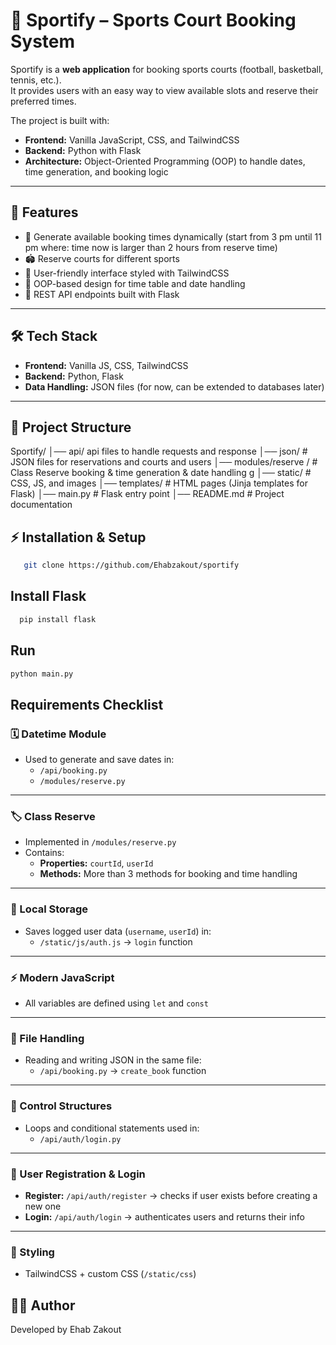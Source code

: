 # 🏅 Sportify – Sports Court Booking System

Sportify is a **web application** for booking sports courts (football, basketball, tennis, etc.).  
It provides users with an easy way to view available slots and reserve their preferred times.

The project is built with:

- **Frontend:** Vanilla JavaScript, CSS, and TailwindCSS
- **Backend:** Python with Flask
- **Architecture:** Object-Oriented Programming (OOP) to handle dates, time generation, and booking logic

---

## 🚀 Features

- 📅 Generate available booking times dynamically (start from 3 pm until 11 pm where: time now is larger than 2 hours from reserve time)
- 🏟 Reserve courts for different sports
- 👤 User-friendly interface styled with TailwindCSS
- 🧩 OOP-based design for time table and date handling
- 🔗 REST API endpoints built with Flask

---

## 🛠 Tech Stack

- **Frontend:** Vanilla JS, CSS, TailwindCSS
- **Backend:** Python, Flask
- **Data Handling:** JSON files (for now, can be extended to databases later)

---

## 📂 Project Structure

Sportify/
│── api/ api files to handle requests and response
│── json/ # JSON files for reservations and courts and users
│── modules/reserve / # Class Reserve booking & time generation & date handling g
│── static/ # CSS, JS, and images
│── templates/ # HTML pages (Jinja templates for Flask)
│── main.py # Flask entry point
│── README.md # Project documentation

## ⚡ Installation & Setup

```bash
   git clone https://github.com/Ehabzakout/sportify

```

## Install Flask

```bash
  pip install flask

```

## Run

```bash
python main.py

```

## Requirements Checklist

### 🗓 Datetime Module

- Used to generate and save dates in:
  - `/api/booking.py`
  - `/modules/reserve.py`

---

### 🏷 Class Reserve

- Implemented in `/modules/reserve.py`
- Contains:
  - **Properties:** `courtId`, `userId`
  - **Methods:** More than 3 methods for booking and time handling

---

### 💾 Local Storage

- Saves logged user data (`username`, `userId`) in:
  - `/static/js/auth.js` → `login` function

---

### ⚡ Modern JavaScript

- All variables are defined using `let` and `const`

---

### 📂 File Handling

- Reading and writing JSON in the same file:
  - `/api/booking.py` → `create_book` function

---

### 🔁 Control Structures

- Loops and conditional statements used in:
  - `/api/auth/login.py`

---

### 👤 User Registration & Login

- **Register:** `/api/auth/register` → checks if user exists before creating a new one
- **Login:** `/api/auth/login` → authenticates users and returns their info

---

### 🎨 Styling

- TailwindCSS + custom CSS (`/static/css`)

## 👨‍💻 Author

Developed by Ehab Zakout
